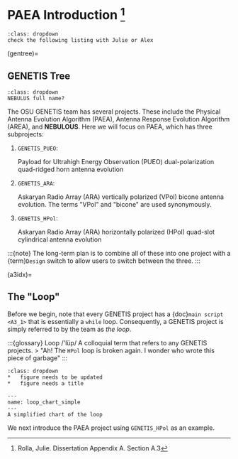 # PAEA Introduction [^f1]

```{admonition} TODO
:class: dropdown
check the following listing with Julie or Alex
```

(gentree)=
## GENETIS Tree

```{admonition} TODO
:class: dropdown
NEBULUS full name?
```

The OSU GENETIS team has several projects.
These include the Physical Antenna Evolution Algorithm (PAEA),
Antenna Response Evolution Algorithm (AREA),
and **NEBULOUS**. Here we will focus on PAEA, which has three subprojects:

1. `GENETIS_PUEO`:

   Payload for Ultrahigh Energy Observation (PUEO) dual-polarization
   quad-ridged horn antenna evolution

2. `GENETIS_ARA`:

   Askaryan Radio Array (ARA) vertically polarized (VPol) bicone antenna
   evolution. The terms "VPol" and "bicone" are used synonymously.

3. `GENETIS_HPol`:

   Askaryan Radio Array (ARA) horizontally polarized (HPol) quad-slot
   cylindrical antenna evolution

:::{note}
The long-term plan is to combine all of these into one project with a
{term}`Design` switch to allow users to switch between the three.
:::


(a3idx)=
## The "Loop"

Before we begin, note that every GENETIS project has a
{doc}`main script <A3_1>` that is essentially a `while` loop.
Consequently, a GENETIS project is simply referred to by the team as *the loop*.


:::{glossary}
Loop /'lüp/
    A colloquial term that refers to any GENETIS projects.
    > "Ah! The `HPol` loop is broken again. I wonder who wrote this piece of
      garbage"
:::

```{admonition} TODO
:class: dropdown
*   figure needs to be updated
*   figure needs a title
```

```{figure} img/loop_chart.png
---
name: loop_chart_simple
---
A simplified chart of the loop
```



We next introduce the PAEA project using `GENETIS_HPol` as an example.


[^f1]: Rolla, Julie. Dissertation Appendix A. Section A.3
